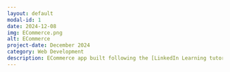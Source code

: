 ```yaml
---
layout: default
modal-id: 1
date: 2024-12-08
img: ECommerce.png
alt: ECommerce
project-date: December 2024
category: Web Development
description: ECommerce app built following the [LinkedIn Learning tutorial](https://www.linkedin.com/learning/azure-microservices-with-dot-net-core-for-developers/making-sense-of-microservices-architecture-in-a-dot-net-core-and-azure-ecosystem?u=106240434). Here is the [link to the repo](https://github.com/Amaan6868/ECommerce).
---
```

